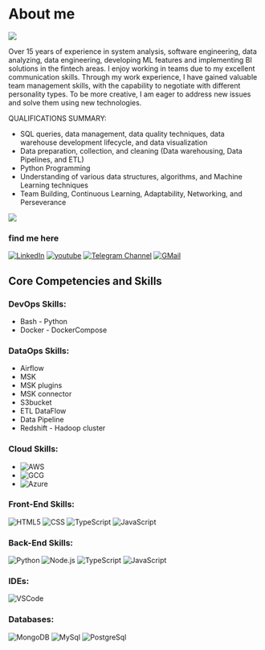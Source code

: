 # About me

![](https://komarev.com/ghpvc/?username=MaryaTorkamani)


Over 15 years of experience in system analysis, software engineering, data analyzing, data engineering, developing ML features and implementing BI solutions in the fintech areas. I enjoy working in teams due to my excellent communication skills. Through my work experience, I have gained valuable team management skills, with the capability to negotiate with different personality types. To be more creative, I am eager to address new issues and solve them using new technologies.

QUALIFICATIONS SUMMARY:
- SQL queries, data management, data quality techniques, data warehouse development lifecycle, and data visualization
- Data preparation, collection, and cleaning (Data warehousing, Data Pipelines, and ETL) 
- Python Programming
- Understanding of various data structures, algorithms, and Machine Learning techniques
- Team Building, Continuous Learning, Adaptability, Networking, and Perseverance

<!-- ![Stats](https://github-readme-stats.vercel.app/api?username=MaryaTorkamani&include_all_commits=true&theme=merko) -->
  <img src="https://github-readme-stats.vercel.app/api?username=MaryaTorkamani&show_icons=true&theme=dark"/> 



### find me here

[![LinkedIn](https://img.shields.io/badge/linkedin-%230077B5.svg?style=for-the-badge&logo=linkedin&logoColor=white)](https://www.linkedin.com/in/maryam-torkamani-884b2483/)
[![youtube](https://img.shields.io/badge/youtube-f0f0f0?&style=for-the-badge&logo=youtube&logoColor=white&color=ea4335)](https://www.youtube.com/channel/UCve--OvdZ5YROq4BEKyedCw/featured)
[![Telegram Channel](https://img.shields.io/badge/Channel-f0f0f0?&style=for-the-badge&logoColor=white&logo=telegram)](https://t.me/DataHobbies) 
[![GMail](https://img.shields.io/badge/gmail-f0f0f0?&style=for-the-badge&logo=gmail&logoColor=white&color=ea4335)](mailto:torkamani.marya@gmail.com)



## Core Competencies and Skills

### DevOps Skills:

- Bash - Python
- Docker - DockerCompose

### DataOps Skills:

- Airflow
- MSK 
- MSK plugins 
- MSK connector 
- S3bucket
- ETL DataFlow 
- Data Pipeline
- Redshift - Hadoop cluster

### Cloud Skills:

- ![AWS](https://img.shields.io/badge/-AWS-000?&logo=amazon&logoColor=yello)
- ![GCG](https://img.shields.io/badge/-GCG-000?&logo=google&logoColor=E34F26)
- ![Azure](https://img.shields.io/badge/-Azure-000?&logo=Microsoft&logoColor=blue)

### Front-End Skills:

![HTML5](https://img.shields.io/badge/-HTML5-000?&logo=html5&logoColor=E34F26)
![CSS](https://img.shields.io/badge/-CSS-000?&logo=css3&logoColor=1572B6)
![TypeScript](https://img.shields.io/badge/-TypeScript-000?&logo=TypeScript&logoColor=007ACC)
![JavaScript](https://img.shields.io/badge/-JavaScript-000?&logo=JavaScript&logoColor=ddc508)

### Back-End Skills:

![Python](https://img.shields.io/badge/-Python-000?&logo=Python&logoColor=2231A2)
![Node.js](https://img.shields.io/badge/-Node-000?&logo=node.js)
![TypeScript](https://img.shields.io/badge/-TypeScript-000?&logo=TypeScript&logoColor=007ACC)
![JavaScript](https://img.shields.io/badge/-JavaScript-000?&logo=JavaScript&logoColor=ddc508)
<!-- ![Express](https://img.shields.io/badge/-Express-000?&logo=Express&logoColor=4479A1) -->

### IDEs:

![VSCode](https://img.shields.io/badge/-VSCode-000?&logo=Visual%20Studio%20Code&logoColor=007ACC)

### Databases:

![MongoDB](https://img.shields.io/badge/-MongoDB-000?&logo=mongodb&logoColor=47A248)
![MySql](https://img.shields.io/badge/-MySql-000?&logo=MySQL&logoColor=4479A1)
![PostgreSql](https://img.shields.io/badge/-PostgreSql-000?&logo=postgresql&logoColor=336791)

